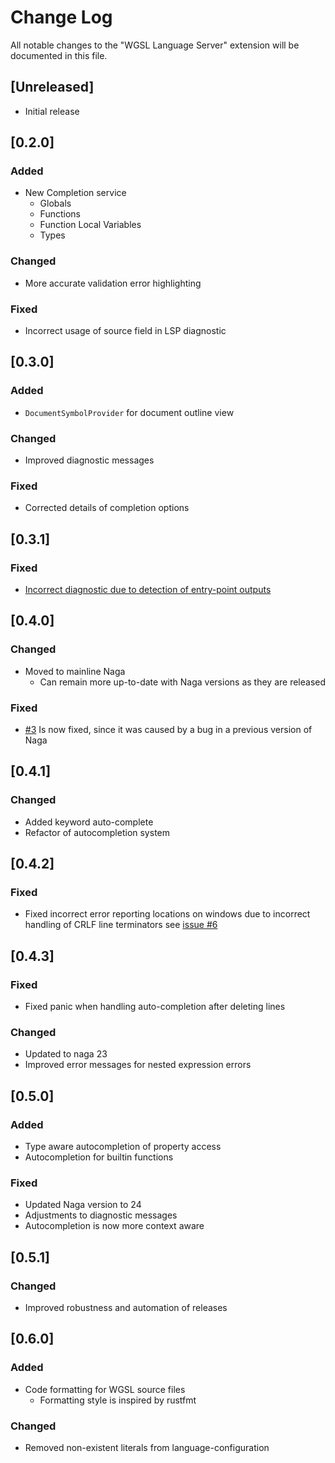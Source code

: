 # Change Log

All notable changes to the "WGSL Language Server" extension will be documented in this file.

## [Unreleased]

- Initial release

## [0.2.0] 

### Added

- New Completion service
  - Globals
  - Functions
  - Function Local Variables
  - Types

### Changed

- More accurate validation error highlighting

### Fixed

- Incorrect usage of source field in LSP diagnostic

## [0.3.0] 

### Added

- `DocumentSymbolProvider` for document outline view

### Changed

- Improved diagnostic messages

### Fixed

- Corrected details of completion options

## [0.3.1]

### Fixed

- [Incorrect diagnostic due to detection of entry-point outputs](https://github.com/unfinishedprogram/wgsl-analyzer/issues/1)

## [0.4.0] 

### Changed

- Moved to mainline Naga
  - Can remain more up-to-date with Naga versions as they are released

### Fixed

- [#3](https://github.com/unfinishedprogram/wgsl-analyzer/issues/3) Is now fixed, since it was caused by a bug in a previous version of Naga

## [0.4.1] 

### Changed

- Added keyword auto-complete
- Refactor of autocompletion system


## [0.4.2] 

### Fixed

- Fixed incorrect error reporting locations on windows due to incorrect handling of CRLF line terminators see [issue #6](https://github.com/unfinishedprogram/wgsl-analyzer/issues/6)


## [0.4.3] 

### Fixed

- Fixed panic when handling auto-completion after deleting lines 

### Changed

- Updated to naga 23
- Improved error messages for nested expression errors


## [0.5.0]

### Added

- Type aware autocompletion of property access
- Autocompletion for builtin functions

### Fixed

- Updated Naga version to 24
- Adjustments to diagnostic messages
- Autocompletion is now more context aware



## [0.5.1]

### Changed

- Improved robustness and automation of releases


## [0.6.0]

### Added

- Code formatting for WGSL source files
  - Formatting style is inspired by rustfmt

### Changed

- Removed non-existent literals from language-configuration
